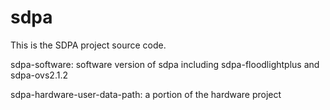 # sdpa
This is the SDPA project source code.

sdpa-software: software version of sdpa
  including sdpa-floodlightplus and sdpa-ovs2.1.2

sdpa-hardware-user-data-path:
  a portion of the hardware project
